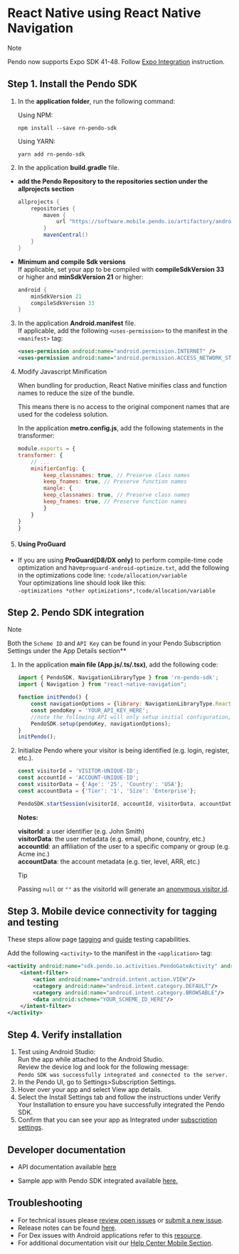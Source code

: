 # React Native using React Native Navigation

>[!NOTE]
>Pendo now supports Expo SDK 41-48. Follow [Expo Integration](/android-integration/expo_rnn-android.md) instruction.

## Step 1. Install the Pendo SDK

1. In the **application folder**, run the following command:

    Using NPM:
    ```shell
    npm install --save rn-pendo-sdk
    ```
    Using YARN:
    ```shell
    yarn add rn-pendo-sdk
    ```

2. In the application **build.gradle** file.  
- **add the Pendo Repository to the repositories section under the allprojects section**

    ```java
    allprojects { 
        repositories {
            maven {
                url "https://software.mobile.pendo.io/artifactory/androidx-release"
            }
            mavenCentral()
        }
    }
    ```

- **Minimum and compile Sdk versions**  
If applicable, set your app to be compiled with **compileSdkVersion 33** or higher and **minSdkVersion 21** or higher:

    ```java
    android {
        minSdkVersion 21
        compileSdkVersion 33
    }
    ```
 
3. In the application **Android.manifest** file.  
If applicable, add the following `<uses-permission>` to the manifest in the `<manifest>` tag:

    ```xml
    <uses-permission android:name="android.permission.INTERNET" />
    <uses-permission android:name="android.permission.ACCESS_NETWORK_STATE"/>
    ```

4. Modify Javascript Minification

    When bundling for production, React Native minifies class and function names to reduce the size of the bundle.
    
    This means there is no access to the original component names that are used for the codeless solution.

    In the application **metro.config.js**, add the following statements in the transformer:

    ```javascript
    module.exports = {
    transformer: {
        // ...
        minifierConfig: {
            keep_classnames: true, // Preserve class names
            keep_fnames: true, // Preserve function names
            mangle: {
            keep_classnames: true, // Preserve class names
            keep_fnames: true, // Preserve function names
            }
        }
    }
    }
    ```

5.  #### Using ProGuard 
  
 - If you are using **ProGuard(D8/DX only)** to perform compile-time code optimization and have`proguard-android-optimize.txt`, add the following in the optimizations code line:
`!code/allocation/variable`  
Your optimizations line should look like this:  
`-optimizations *other optimizations*,!code/allocation/variable`

## Step 2. Pendo SDK integration

>[!NOTE]
>Both the `Scheme ID` and `API Key` can be found in your Pendo Subscription Settings under the App Details section**

1. In the application **main file (App.js/.ts/.tsx)**, add the following code:

    ```javascript
    import { PendoSDK, NavigationLibraryType } from 'rn-pendo-sdk';
    import { Navigation } from "react-native-navigation";

    function initPendo() {
        const navigationOptions = {library: NavigationLibraryType.ReactNativeNavigation, navigation: Navigation};
        const pendoKey = 'YOUR_API_KEY_HERE';
        //note the following API will only setup initial configuration, to start collect analytics use startSession
        PendoSDK.setup(pendoKey, navigationOptions);
    }   
    initPendo();
    ```

2. Initialize Pendo where your visitor is being identified (e.g. login, register, etc.).

    ```javascript
    const visitorId = 'VISITOR-UNIQUE-ID';
    const accountId = 'ACCOUNT-UNIQUE-ID';
    const visitorData = {'Age': '25', 'Country': 'USA'};
    const accountData = {'Tier': '1', 'Size': 'Enterprise'};

    PendoSDK.startSession(visitorId, accountId, visitorData, accountData);
    ```

    **Notes:**  

    **visitorId**: a user identifier (e.g. John Smith)  
    **visitorData**: the user metadata (e.g. email, phone, country, etc.)  
    **accountId**: an affiliation of the user to a specific company or group (e.g. Acme inc.)  
    **accountData**: the account metadata (e.g. tier, level, ARR, etc.)  

    >[!TIP]
    >Passing `null` or `""` as the visitorId will generate an <a href="https://help.pendo.io/resources/support-library/analytics/anonymous-visitors.html" target="_blank">anonymous visitor id</a>.


## Step 3. Mobile device connectivity for tagging and testing
These steps allow page <a href="https://support.pendo.io/hc/en-us/articles/360033609651-Tagging-Mobile-Pages#HowtoTagaPage" target="_blank">tagging</a>
and <a href="https://support.pendo.io/hc/en-us/articles/360033487792-Creating-a-Mobile-Guide#test-guide-on-device-0-6" target="_blank">guide</a> testing capabilities.

Add the following `<activity>` to the manifest in the `<application>` tag:

```xml
<activity android:name="sdk.pendo.io.activities.PendoGateActivity" android:launchMode="singleInstance" android:exported="true">
    <intent-filter>
        <action android:name="android.intent.action.VIEW"/>
        <category android:name="android.intent.category.DEFAULT"/>
        <category android:name="android.intent.category.BROWSABLE"/>
        <data android:scheme="YOUR_SCHEME_ID_HERE"/>
    </intent-filter>
</activity>
```

## Step 4. Verify installation

1. Test using Android Studio:  
Run the app while attached to the Android Studio.  
Review the device log and look for the following message:  
`Pendo SDK was successfully integrated and connected to the server.`
2. In the Pendo UI, go to Settings>Subscription Settings.
3. Hover over your app and select View app details.
4. Select the Install Settings tab and follow the instructions under Verify Your Installation to ensure you have successfully integrated the Pendo SDK.
5. Confirm that you can see your app as Integrated under <a href="https://app.pendo.io/admin" target="_blank">subscription settings</a>.

## Developer documentation

- API documentation available [here](TODO:missing-link)
* Sample app with Pendo SDK integrated available <a href="https://github.com/pendo-io/RN-demo-app-React-Native-Navigation" target="_blank">here.</a>

## Troubleshooting

- For technical issues please [review open issues](https://github.com/pendo-io/pendo-mobile-sdk/issues) or [submit a new issue](https://github.com/pendo-io/pendo-mobile-sdk/issues).
- Release notes can be found [here](https://developers.pendo.io/category/mobile-sdk/).
- For Dex issues with Android applications refer to this [resource](https://developer.android.com/studio/build/multidex).
- For additional documentation visit our [Help Center Mobile Section](https://support.pendo.io/hc/en-us/categories/4403654621851-Mobile).